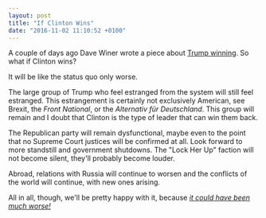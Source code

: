 ```yaml
---
layout: post
title: "If Clinton Wins"
date: "2016-11-02 11:10:52 +0100"
---
```

A couple of days ago Dave Winer wrote a piece about [Trump winning](http://scripting.com/2016/10/30/imOkayWithTrumpWinning.html). So what if Clinton wins?

It will be like the status quo only worse.

The large group of Trump who feel estranged from the system will still feel estranged. This estrangement is certainly not exclusively American, see Brexit, the _Front National_, or the _Alternativ für Deutschland_. This group will remain and I doubt that Clinton is the type of leader that can win them back.

The Republican party will remain dysfunctional, maybe even to the point that no Supreme Court justices will be confirmed at all. Look forward to more standstill and government shutdowns. The "Lock Her Up" faction will not become silent, they'll probably become louder.

Abroad, relations with Russia will continue to worsen and the conflicts of the world will continue, with new ones arising.

All in all, though, we'll be pretty happy with it, because _[it could have been much worse!](http://scripting.com/2016/10/30/imOkayWithTrumpWinning.html)_
